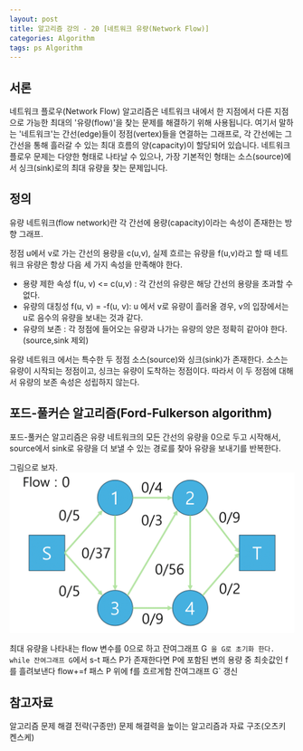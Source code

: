 ```yaml
---
layout: post
title: 알고리즘 강의 - 20 [네트워크 유량(Network Flow)]
categories: Algorithm
tags: ps Algorithm
---
```


## 서론
네트워크 플로우(Network Flow) 알고리즘은 네트워크 내에서 한 지점에서 다른 지점으로 가능한 최대의 '유량(flow)'을 찾는 문제를 해결하기 위해 사용됩니다. 여기서 말하는 '네트워크'는 간선(edge)들이 정점(vertex)들을 연결하는 그래프로, 각 간선에는 그 간선을 통해 흘러갈 수 있는 최대 흐름의 양(capacity)이 할당되어 있습니다. 네트워크 플로우 문제는 다양한 형태로 나타날 수 있으나, 가장 기본적인 형태는 소스(source)에서 싱크(sink)로의 최대 유량을 찾는 문제입니다.

## 정의
유량 네트워크(flow network)란 각 간선에 용량(capacity)이라는 속성이 존재한는 방향 그래프.  

정점 u에서 v로 가는 간선의 용량을 c(u,v), 실제 흐르는 유량을 f(u,v)라고 할 때 네트워크 유량은 항상 다음 세 가지 속성을 만족해야 한다.

- 용량 제한 속성 f(u, v) <= c(u,v) : 각 간선의 유량은 해당 간선의 용량을 초과할 수 없다.  
- 유량의 대칭성 f(u, v) = -f(u, v): u 에서 v로 유량이 흘러올 경우, v의 입장에서는 u로 음수의 유량을 보내는 것과 같다.
- 유량의 보존 : 각 정점에 들어오는 유량과 나가는 유량의 양은 정확히 같아야 한다. (source,sink 제외)


유량 네트워크 에서는 특수한 두 정점 소스(source)와 싱크(sink)가 존재한다. 소스는 유량이 시작되는 정점이고, 싱크는 유량이 도착하는 정점이다. 따라서 이 두 정점에 대해서 유량의 보존 속성은 성립하지 않는다.  


## 포드-풀커슨 알고리즘(Ford-Fulkerson algorithm)
포드-풀커슨 알고리즘은 유량 네트워크의 모든 간선의 유량을 0으로 두고 시작해서, source에서 sink로 유량을 더 보낼 수 있는 경로를 찾아 유량을 보내기를 반복한다.  

그림으로 보자.  
![image](/assets/images/Algorithm/Network_Flow/networkflow_src1_w.gif)

최대 유량을 나타내는 flow 변수를 0으로 하고
잔여그래프 G` 을 G로 초기화 한다.
while 잔여그래프 G`에서 s-t 패스 P가 존재한다면
    P에 포함된 변의 용량 중 최솟값인 f를 흘려보낸다
    flow+=f
    패스 P 위에 f를 흐르게함
    잔여그래프 G` 갱신







## 참고자료
알고리즘 문제 해결 전략(구종만)
문제 해결력을 높이는 알고리즘과 자료 구조(오츠키 켄스케)
